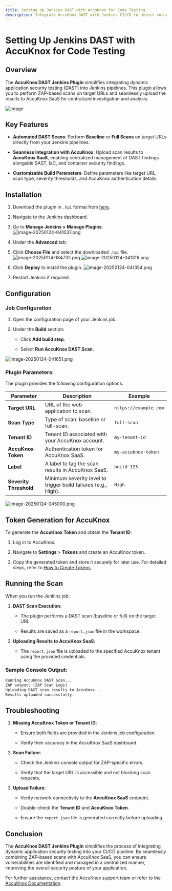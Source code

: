 ```yaml
---
title: Setting Up Jenkins DAST with AccuKnox for Code Testing
description: Integrate AccuKnox DAST with Jenkins CI/CD to detect vulnerabilities in web applications and improve security posture.
---
```


# Setting Up Jenkins DAST with AccuKnox for Code Testing

## Overview

The **AccuKnox DAST Jenkins Plugin** simplifies integrating dynamic application security testing (DAST) into Jenkins pipelines. This plugin allows you to perform ZAP-based scans on target URLs and seamlessly upload the results to AccuKnox SaaS for centralized investigation and analysis.


![image](https://i.ibb.co/xKgxF9KK/image.png)

## Key Features

- **Automated DAST Scans**: Perform **Baseline** or **Full Scans** on target URLs directly from your Jenkins pipelines.

- **Seamless Integration with AccuKnox**: Upload scan results to **AccuKnox SaaS**, enabling centralized management of DAST findings alongside SAST, IaC, and container security findings.

- **Customizable Build Parameters**: Define parameters like target URL, scan type, severity thresholds, and AccuKnox authentication details.

## Installation

1. Download the plugin in `.hpi` format from [here](https://drive.google.com/file/d/1wgRtCiCTqx30CT_Si54NL9ikeYWkwMbl/view?usp=sharing "https://drive.google.com/file/d/1wgRtCiCTqx30CT_Si54NL9ikeYWkwMbl/view?usp=sharing").

2. Navigate to the Jenkins dashboard.

3. Go to **Manage Jenkins > Manage Plugins**.
   ![image-20250124-041037.png](./images/jenkins-dast/1.png)

4. Under the **Advanced** tab:

5. Click **Choose File** and select the downloaded `.hpi` file.
   ![image-20250114-184732.png](./images/jenkins-dast/2.png)
   ![image-20250124-041316.png](./images/jenkins-dast/3.png)

6. Click **Deploy** to install the plugin.
   ![image-20250124-041354.png](./images/jenkins-dast/4.png)

7. Restart Jenkins if required.


## Configuration

### Job Configuration

1. Open the configuration page of your Jenkins job.

2. Under the **Build** section:

   - Click **Add build step**.

   - Select **Run AccuKnox DAST Scan**.

![image-20250124-041651.png](./images/jenkins-dast/5.png)

### Plugin Parameters:

The plugin provides the following configuration options:

| **Parameter**          | **Description**                                                | **Example**           |
| ---------------------- | -------------------------------------------------------------- | --------------------- |
| **Target URL**         | URL of the web application to scan.                            | `https://example.com` |
| **Scan Type**          | Type of scan: baseline or full-scan.                           | `full-scan`           |
| **Tenant ID**          | Tenant ID associated with your AccuKnox account.               | `my-tenant-id`        |
| **AccuKnox Token**     | Authentication token for AccuKnox SaaS.                        | `my-accuknox-token`   |
| **Label**              | A label to tag the scan results in AccuKnox SaaS.              | `build-123`           |
| **Severity Threshold** | Minimum severity level to trigger build failures (e.g., High). | `High`                |

![image-20250124-045000.png](./images/jenkins-dast/6.png)

## Token Generation for AccuKnox

To generate the **AccuKnox Token** and obtain the **Tenant ID**:

1. Log in to AccuKnox.

2. Navigate to **Settings** > **Tokens** and create an AccuKnox token.

3. Copy the generated token and store it securely for later use. For detailed steps, refer to [How to Create Tokens](https://help.accuknox.com/how-to/how-to-create-tokens/ "https://help.accuknox.com/how-to/how-to-create-tokens/").

## Running the Scan

When you run the Jenkins job:

1. **DAST Scan Execution**:

   - The plugin performs a DAST scan (baseline or full) on the target URL.

   - Results are saved as a `report.json` file in the workspace.

2. **Uploading Results to AccuKnox SaaS**:

   - The `report.json` file is uploaded to the specified AccuKnox tenant using the provided credentials.

### Sample Console Output:

```sh
Running AccuKnox DAST Scan...
ZAP output: [ZAP Scan Logs]
Uploading DAST scan results to AccuKnox...
Results uploaded successfully.
```

## Troubleshooting

1. **Missing AccuKnox Token or Tenant ID**:

   - Ensure both fields are provided in the Jenkins job configuration.

   - Verify their accuracy in the AccuKnox SaaS dashboard.

2. **Scan Failure**:

   - Check the Jenkins console output for ZAP-specific errors.

   - Verify that the target URL is accessible and not blocking scan requests.

3. **Upload Failure**:

   - Verify network connectivity to the **AccuKnox SaaS** endpoint.

   - Double-check the **Tenant ID** and **AccuKnox Token**.

   - Ensure the `report.json` file is generated correctly before uploading.

## Conclusion

The **AccuKnox DAST Jenkins Plugin** simplifies the process of integrating dynamic application security testing into your CI/CD pipeline. By seamlessly combining ZAP-based scans with AccuKnox SaaS, you can ensure vulnerabilities are identified and managed in a centralized manner, improving the overall security posture of your application.

For further assistance, contact the AccuKnox support team or refer to the [AccuKnox Documentation](https://www.accuknox.com/ "https://www.accuknox.com/").
